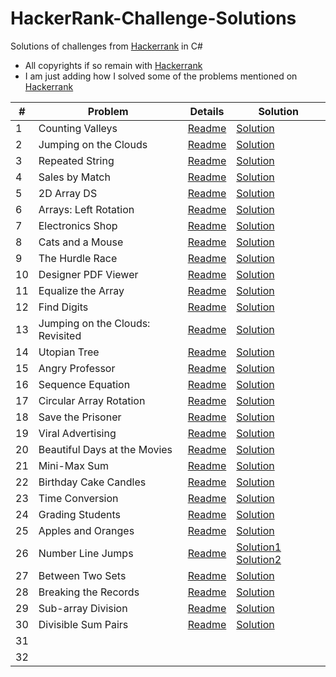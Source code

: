 # HackerRank-Challenge-Solutions

Solutions of challenges from [Hackerrank](https://www.hackerrank.com) in C#

* All copyrights if so remain with [Hackerrank](https://www.hackerrank.com)
* I am just adding how I solved some of the problems mentioned on [Hackerrank](https://www.hackerrank.com)

| # | Problem | Details | Solution |
| - | - | - | - |
| 1 | Counting Valleys | [Readme](Algorithms/Counting-Valleys/README.md) | [Solution](Algorithms/Counting-Valleys/Program.cs) |
| 2 | Jumping on the Clouds | [Readme](Algorithms/Jumping-on-the-Clouds/README.md) | [Solution](Algorithms/Jumping-on-the-Clouds/Program.cs) |
| 3 | Repeated String | [Readme](Algorithms/Repeated-String/README.md) | [Solution](Algorithms/Repeated-String/Program.cs) |
| 4 | Sales by Match | [Readme](Algorithms/Sales-by-Match/README.md) | [Solution](Algorithms/Sales-by-Match/Program.cs) |
| 5 | 2D Array DS | [Readme](Arrays/2D-Array-DS/README.md) | [Solution](Arrays/2D-Array-DS/Solution.cs) |
| 6 | Arrays: Left Rotation | [Readme](Arrays/Arrays-Left-Rotation/README.md) | [Solution](Arrays/Arrays-Left-Rotation/Solution.cs) |
| 7 | Electronics Shop | [Readme](Algorithms/Electronics-Shop/README.md) | [Solution](Algorithms/Electronics-Shop/Solution.cs) |
| 8 | Cats and a Mouse | [Readme](Algorithms/Cats-and-a-Mouse/README.md) | [Solution](Algorithms/Cats-and-a-Mouse/Solution.cs) |
| 9 | The Hurdle Race | [Readme](Algorithms/The-Hurdle-Race/README.md) | [Solution](Algorithms/The-Hurdle-Race/Solution.cs) |
| 10 | Designer PDF Viewer | [Readme](Algorithms/Designer-PDF-Viewer/README.md) | [Solution](Algorithms/Designer-PDF-Viewer/Solution.cs) |
| 11 | Equalize the Array | [Readme](Algorithms/Equalize-the-Array/README.md) | [Solution](Algorithms/Equalize-the-Array/Solution.cs) |
| 12 | Find Digits | [Readme](Algorithms/Find-Digits/README.md) | [Solution](Algorithms/Find-Digits/Solution.cs) |
| 13 | Jumping on the Clouds: Revisited | [Readme](Algorithms/Jumping-on-the-Clouds-Revisited/README.md) | [Solution](Algorithms/Jumping-on-the-Clouds-Revisited/Solution.cs) |
| 14 | Utopian Tree | [Readme](Algorithms/Utopian-Tree/README.md) | [Solution](Algorithms/Utopian-Tree/Solution.cs) |
| 15 | Angry Professor | [Readme](Algorithms/Angry-Professor/README.md) | [Solution](Algorithms/Angry-Professor/Solution.cs) |
| 16 | Sequence Equation | [Readme](Algorithms/Sequence-Equation/README.md) | [Solution](Algorithms/Sequence-Equation/Solution.cs) |
| 17 | Circular Array Rotation | [Readme](Algorithms/Circular-Array-Rotation/README.md) | [Solution](Algorithms/Circular-Array-Rotation/Solution.cs) |
| 18 | Save the Prisoner | [Readme](Algorithms/Save-the-Prisoner/README.md) | [Solution](Algorithms/Save-the-Prisoner/Solution.cs) |
| 19 | Viral Advertising | [Readme](Algorithms/Viral-Advertising/README.md) | [Solution](Algorithms/Viral-Advertising/Solution.cs) |
| 20 | Beautiful Days at the Movies | [Readme](Algorithms/Beautiful-Days-at-the-Movies/README.md) | [Solution](Algorithms/Beautiful-Days-at-the-Movies/Solution.cs) |
| 21 | Mini-Max Sum | [Readme](Algorithms/Mini-Max-Sum/README.md) | [Solution](Algorithms/Mini-Max-Sum/Solution.cs) |
| 22 | Birthday Cake Candles | [Readme](Algorithms/Birthday-Cake-Candles/README.md) | [Solution](Algorithms/Birthday-Cake-Candles/Solution.cs) |
| 23 | Time Conversion | [Readme](Algorithms/Time-Conversion/README.md) | [Solution](Algorithms/Time-Conversion/Solution.cs) |
| 24 | Grading Students | [Readme](Algorithms/Grading-Students/README.md) | [Solution](Algorithms/Grading-Students/Solution.cs) |
| 25 | Apples and Oranges | [Readme](Algorithms/Apples-and-Oranges/README.md) | [Solution](Algorithms/Apples-and-Oranges/Solution.cs) |
| 26 | Number Line Jumps | [Readme](Algorithms/Number-Line-Jumps/README.md) | [Solution1](Algorithms/Number-Line-Jumps/Solution1.cs) [Solution2](Algorithms/Number-Line-Jumps/Solution2.cs) |
| 27 | Between Two Sets | [Readme](Algorithms/Between-Two-Sets/README.md) | [Solution](Algorithms/Between-Two-Sets/Solution.cs) |
| 28 | Breaking the Records | [Readme](Algorithms/Breaking-the-Records/README.md) | [Solution](Algorithms/Breaking-the-Records/Solution.cs) |
| 29 | Sub-array Division | [Readme](Algorithms/Sub-array-Division/README.md) | [Solution](Algorithms/Sub-array-Division/Solution.cs) |
| 30 | Divisible Sum Pairs | [Readme](Algorithms/Divisible-Sum-Pairs/README.md) | [Solution](Algorithms/Divisible-Sum-Pairs/Solution.cs) |
| 31 |   |   |   |
| 32 |   |   |   |

